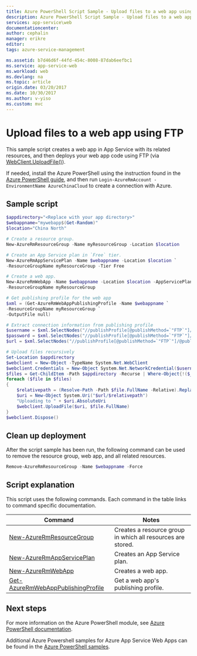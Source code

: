 ```yaml
---
title: Azure PowerShell Script Sample - Upload files to a web app using FTP | Azure
description: Azure PowerShell Script Sample - Upload files to a web app using FTP
services: app-service\web
documentationcenter: 
author: cephalin
manager: erikre
editor: 
tags: azure-service-management

ms.assetid: b7d46d6f-44fd-454c-8008-87dab6eefbc1
ms.service: app-service-web
ms.workload: web
ms.devlang: na
ms.topic: article
origin.date: 03/20/2017
ms.date: 10/30/2017
ms.author: v-yiso
ms.custom: mvc
---
```


# Upload files to a web app using FTP

This sample script creates a web app in App Service with its related resources, and then deploys your web app code using FTP (via [WebClient.UploadFile()](https://msdn.microsoft.com/library/ms144229.aspx)).

If needed, install the Azure PowerShell using the instruction found in the [Azure PowerShell guide](https://docs.microsoft.com/powershell/azure/overview), and then run `Login-AzureRmAccount -EnvironmentName AzureChinaCloud` to create a connection with Azure.

## Sample script

```powershell
$appdirectory="<Replace with your app directory>"
$webappname="mywebapp$(Get-Random)"
$location="China North"

# Create a resource group.
New-AzureRmResourceGroup -Name myResourceGroup -Location $location

# Create an App Service plan in `Free` tier.
New-AzureRmAppServicePlan -Name $webappname -Location $location `
-ResourceGroupName myResourceGroup -Tier Free

# Create a web app.
New-AzureRmWebApp -Name $webappname -Location $location -AppServicePlan $webappname `
-ResourceGroupName myResourceGroup

# Get publishing profile for the web app
$xml = (Get-AzureRmWebAppPublishingProfile -Name $webappname `
-ResourceGroupName myResourceGroup `
-OutputFile null)

# Extract connection information from publishing profile
$username = $xml.SelectNodes("//publishProfile[@publishMethod=`"FTP`"]/@userName").value
$password = $xml.SelectNodes("//publishProfile[@publishMethod=`"FTP`"]/@userPWD").value
$url = $xml.SelectNodes("//publishProfile[@publishMethod=`"FTP`"]/@publishUrl").value

# Upload files recursively 
Set-Location $appdirectory
$webclient = New-Object -TypeName System.Net.WebClient
$webclient.Credentials = New-Object System.Net.NetworkCredential($username,$password)
$files = Get-ChildItem -Path $appdirectory -Recurse | Where-Object{!($_.PSIsContainer)}
foreach ($file in $files)
{
    $relativepath = (Resolve-Path -Path $file.FullName -Relative).Replace(".\", "").Replace('\', '/')
    $uri = New-Object System.Uri("$url/$relativepath")
    "Uploading to " + $uri.AbsoluteUri
    $webclient.UploadFile($uri, $file.FullName)
} 
$webclient.Dispose()

```

## Clean up deployment 

After the script sample has been run, the following command can be used to remove the resource group, web app, and all related resources.

```powershell
Remove-AzureRmResourceGroup -Name $webappname -Force
```

## Script explanation

This script uses the following commands. Each command in the table links to command specific documentation.

| Command | Notes |
|---|---|
| [New-AzureRmResourceGroup](https://docs.microsoft.com/powershell/module/azurerm.resources/new-azurermresourcegroup) | Creates a resource group in which all resources are stored. |
| [New-AzureRmAppServicePlan](https://docs.microsoft.com/powershell/module/azurerm.websites/new-azurermappserviceplan) | Creates an App Service plan. |
| [New-AzureRmWebApp](https://docs.microsoft.com/powershell/module/azurerm.websites/new-azurermwebapp) | Creates a web app. |
| [Get-AzureRmWebAppPublishingProfile](https://docs.microsoft.com/powershell/module/azurerm.websites/get-azurermwebapppublishingprofile) | Get a web app's publishing profile. |

## Next steps

For more information on the Azure PowerShell module, see [Azure PowerShell documentation](https://docs.microsoft.com/powershell/azure/overview).

Additional Azure Powershell samples for Azure App Service Web Apps can be found in the [Azure PowerShell samples](../app-service-powershell-samples.md).
